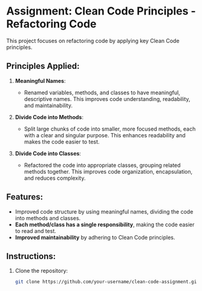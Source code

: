 # Assignment: Clean Code Principles - Refactoring Code

This project focuses on refactoring code by applying key Clean Code principles.

## Principles Applied:
1. **Meaningful Names**:
   - Renamed variables, methods, and classes to have meaningful, descriptive names. This improves code understanding, readability, and maintainability.
   
2. **Divide Code into Methods**:
   - Split large chunks of code into smaller, more focused methods, each with a clear and singular purpose. This enhances readability and makes the code easier to test.

3. **Divide Code into Classes**:
   - Refactored the code into appropriate classes, grouping related methods together. This improves code organization, encapsulation, and reduces complexity.

## Features:
- Improved code structure by using meaningful names, dividing the code into methods and classes.
- **Each method/class has a single responsibility**, making the code easier to read and test.
- **Improved maintainability** by adhering to Clean Code principles.

## Instructions:
1. Clone the repository:
   ```bash
   git clone https://github.com/your-username/clean-code-assignment.git
